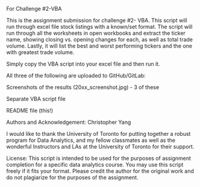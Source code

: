 For Challenge #2-VBA


This is the assignment submission for challenge #2- VBA. This script will run through excel file stock listings with a known/set format. The script will run through all the worksheets in open workbooks and extract the ticker name, showing closing vs. opening changes for each, as well as total trade volume. Lastly, it will list the best and worst performing tickers and the one with greatest trade volume. 

Simply copy the VBA script into your excel file and then run it. 

All three of the following are uploaded to GitHub/GitLab:

Screenshots of the results (20xx_screenshot.jpg) - 3 of these

Separate VBA script file

README file (this!)

Authors and Acknowledgement:
Christopher Yang

I would like to thank the University of Toronto for putting together a robust program for Data Analytics, and my fellow classmates as well as the wonderful Instructors and LAs at the University of Toronto for their support.

License:
This script is intended to be used for the purposes of assignment completion for a specific data analytics course. You may use this script freely if it fits your format. Please credit the author for the original work and do not plagiarize for the purposes of the assignment.
